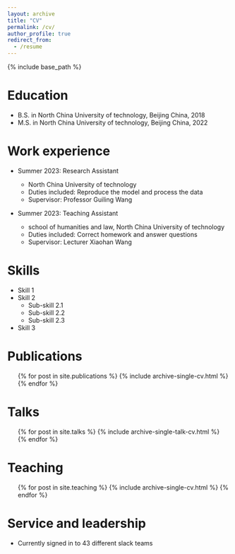 ```yaml
---
layout: archive
title: "CV"
permalink: /cv/
author_profile: true
redirect_from:
  - /resume
---
```


{% include base_path %}

Education
======
* B.S. in North China University of technology, Beijing China, 2018
* M.S. in North China University of technology, Beijing China, 2022


Work experience
======
* Summer 2023: Research Assistant
  * North China University of technology
  * Duties included: Reproduce the model and process the data
  * Supervisor: Professor Guiling Wang
  
* Summer 2023: Teaching Assistant
  * school of humanities and law, North China University of technology 
  * Duties included: Correct homework and answer questions
  * Supervisor: Lecturer Xiaohan Wang


  
Skills
======
* Skill 1
* Skill 2
  * Sub-skill 2.1
  * Sub-skill 2.2
  * Sub-skill 2.3
* Skill 3

Publications
======
  <ul>{% for post in site.publications %}
    {% include archive-single-cv.html %}
  {% endfor %}</ul>
  
Talks
======
  <ul>{% for post in site.talks %}
    {% include archive-single-talk-cv.html %}
  {% endfor %}</ul>
  
Teaching
======
  <ul>{% for post in site.teaching %}
    {% include archive-single-cv.html %}
  {% endfor %}</ul>
  
Service and leadership
======
* Currently signed in to 43 different slack teams
